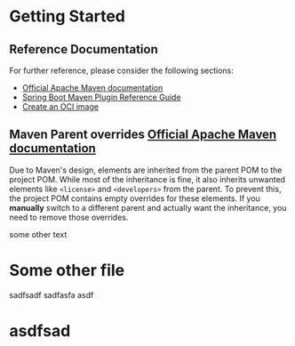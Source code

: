# Getting Started 

## Reference Documentation
For further reference, please consider the following sections:

* [Official Apache Maven documentation](https://maven.apache.org/guides/index.html)
* [Spring Boot Maven Plugin Reference Guide](https://docs.spring.io/spring-boot/3.3.3/maven-plugin)
* [Create an OCI image](https://docs.spring.io/spring-boot/3.3.3/maven-plugin/build-image.html)

## Maven Parent overrides [Official Apache Maven documentation](https://maven.apache.org/guides/index.html)

Due to Maven's design, elements are inherited from the parent POM to the project POM.
While most of the inheritance is fine, it also inherits unwanted elements like `<license>` and `<developers>` from the parent.
To prevent this, the project POM contains empty overrides for these elements.
If you **manually** switch to a different parent and actually want the inheritance, you need to remove those overrides.

some other text
# Some other file

sadfsadf
sadfasfa
asdf

# asdfsad
